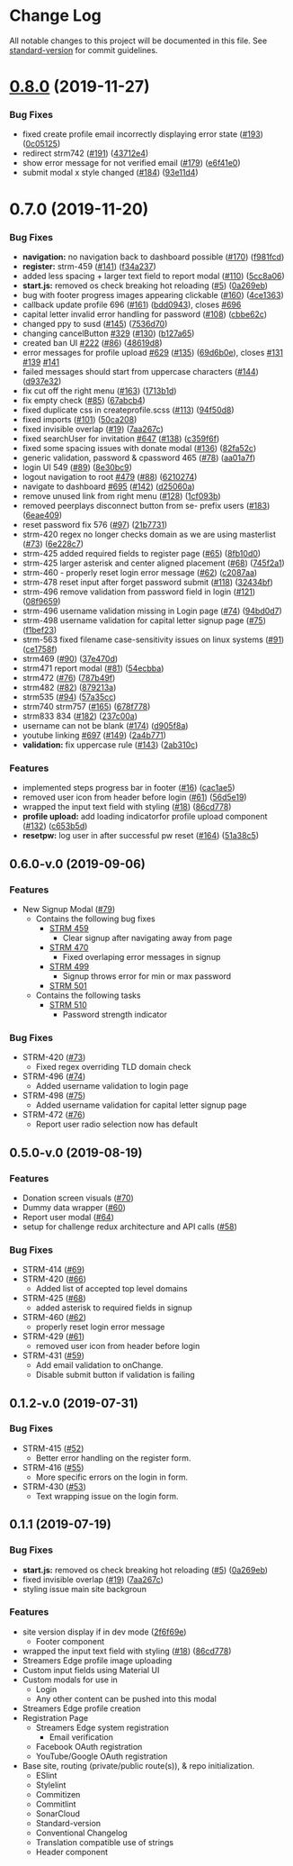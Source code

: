 # Change Log

All notable changes to this project will be documented in this file. See [standard-version](https://github.com/conventional-changelog/standard-version) for commit guidelines.

<a name="0.8.0"></a>
# [0.8.0](https://github.com/pbsa/streamersedge-gui/compare/v0.7.0...v0.8.0) (2019-11-27)


### Bug Fixes

* fixed create profile email incorrectly displaying error state ([#193](https://github.com/pbsa/streamersedge-gui/issues/193)) ([0c05125](https://github.com/pbsa/streamersedge-gui/commit/0c05125))
* redirect strm742 ([#191](https://github.com/pbsa/streamersedge-gui/issues/191)) ([43712e4](https://github.com/pbsa/streamersedge-gui/commit/43712e4))
* show error message for not verified email ([#179](https://github.com/pbsa/streamersedge-gui/issues/179)) ([e6f41e0](https://github.com/pbsa/streamersedge-gui/commit/e6f41e0))
* submit modal x style changed ([#184](https://github.com/pbsa/streamersedge-gui/issues/184)) ([93e11d4](https://github.com/pbsa/streamersedge-gui/commit/93e11d4))



<a name="0.7.0"></a>
# 0.7.0 (2019-11-20)


### Bug Fixes

* **navigation:** no navigation back to dashboard possible ([#170](https://github.com/pbsa/streamersedge-gui/issues/170)) ([f981fcd](https://github.com/pbsa/streamersedge-gui/commit/f981fcd))
* **register:** strm-459 ([#141](https://github.com/pbsa/streamersedge-gui/issues/141)) ([f34a237](https://github.com/pbsa/streamersedge-gui/commit/f34a237))
* added less spacing + larger text field to report modal ([#110](https://github.com/pbsa/streamersedge-gui/issues/110)) ([5cc8a06](https://github.com/pbsa/streamersedge-gui/commit/5cc8a06))
* **start.js:** removed os check breaking hot reloading ([#5](https://github.com/pbsa/streamersedge-gui/issues/5)) ([0a269eb](https://github.com/pbsa/streamersedge-gui/commit/0a269eb))
* bug with footer progress images appearing clickable ([#160](https://github.com/pbsa/streamersedge-gui/issues/160)) ([4ce1363](https://github.com/pbsa/streamersedge-gui/commit/4ce1363))
* callback update profile 696 ([#161](https://github.com/pbsa/streamersedge-gui/issues/161)) ([bdd0943](https://github.com/pbsa/streamersedge-gui/commit/bdd0943)), closes [#696](https://github.com/pbsa/streamersedge-gui/issues/696)
* capital letter invalid error handling for password ([#108](https://github.com/pbsa/streamersedge-gui/issues/108)) ([cbbe62c](https://github.com/pbsa/streamersedge-gui/commit/cbbe62c))
* changed ppy to susd ([#145](https://github.com/pbsa/streamersedge-gui/issues/145)) ([7536d70](https://github.com/pbsa/streamersedge-gui/commit/7536d70))
* changing cancelButton [#329](https://github.com/pbsa/streamersedge-gui/issues/329) ([#130](https://github.com/pbsa/streamersedge-gui/issues/130)) ([b127a65](https://github.com/pbsa/streamersedge-gui/commit/b127a65))
* created ban UI [#222](https://github.com/pbsa/streamersedge-gui/issues/222) ([#86](https://github.com/pbsa/streamersedge-gui/issues/86)) ([48619d8](https://github.com/pbsa/streamersedge-gui/commit/48619d8))
* error messages for profile upload [#629](https://github.com/pbsa/streamersedge-gui/issues/629) ([#135](https://github.com/pbsa/streamersedge-gui/issues/135)) ([69d6b0e](https://github.com/pbsa/streamersedge-gui/commit/69d6b0e)), closes [#131](https://github.com/pbsa/streamersedge-gui/issues/131) [#139](https://github.com/pbsa/streamersedge-gui/issues/139) [#141](https://github.com/pbsa/streamersedge-gui/issues/141)
* failed messages should start from uppercase characters ([#144](https://github.com/pbsa/streamersedge-gui/issues/144)) ([d937e32](https://github.com/pbsa/streamersedge-gui/commit/d937e32))
* fix cut off the right menu ([#163](https://github.com/pbsa/streamersedge-gui/issues/163)) ([1713b1d](https://github.com/pbsa/streamersedge-gui/commit/1713b1d))
* fix empty check ([#85](https://github.com/pbsa/streamersedge-gui/issues/85)) ([67abcb4](https://github.com/pbsa/streamersedge-gui/commit/67abcb4))
* fixed duplicate css in createprofile.scss ([#113](https://github.com/pbsa/streamersedge-gui/issues/113)) ([94f50d8](https://github.com/pbsa/streamersedge-gui/commit/94f50d8))
* fixed imports ([#101](https://github.com/pbsa/streamersedge-gui/issues/101)) ([50ca208](https://github.com/pbsa/streamersedge-gui/commit/50ca208))
* fixed invisible overlap ([#19](https://github.com/pbsa/streamersedge-gui/issues/19)) ([7aa267c](https://github.com/pbsa/streamersedge-gui/commit/7aa267c))
* fixed searchUser for invitation [#647](https://github.com/pbsa/streamersedge-gui/issues/647) ([#138](https://github.com/pbsa/streamersedge-gui/issues/138)) ([c359f6f](https://github.com/pbsa/streamersedge-gui/commit/c359f6f))
* fixed some spacing issues with donate modal ([#136](https://github.com/pbsa/streamersedge-gui/issues/136)) ([82fa52c](https://github.com/pbsa/streamersedge-gui/commit/82fa52c))
* generic validation, password & cpassword 465 ([#78](https://github.com/pbsa/streamersedge-gui/issues/78)) ([aa01a7f](https://github.com/pbsa/streamersedge-gui/commit/aa01a7f))
* login UI 549 ([#89](https://github.com/pbsa/streamersedge-gui/issues/89)) ([8e30bc9](https://github.com/pbsa/streamersedge-gui/commit/8e30bc9))
* logout navigation to root [#479](https://github.com/pbsa/streamersedge-gui/issues/479) ([#88](https://github.com/pbsa/streamersedge-gui/issues/88)) ([6210274](https://github.com/pbsa/streamersedge-gui/commit/6210274))
* navigate to dashboard [#695](https://github.com/pbsa/streamersedge-gui/issues/695) ([#142](https://github.com/pbsa/streamersedge-gui/issues/142)) ([d25060a](https://github.com/pbsa/streamersedge-gui/commit/d25060a))
* remove unused link from right menu ([#128](https://github.com/pbsa/streamersedge-gui/issues/128)) ([1cf093b](https://github.com/pbsa/streamersedge-gui/commit/1cf093b))
* removed peerplays disconnect button from se- prefix users ([#183](https://github.com/pbsa/streamersedge-gui/issues/183)) ([6eae409](https://github.com/pbsa/streamersedge-gui/commit/6eae409))
* reset password fix 576 ([#97](https://github.com/pbsa/streamersedge-gui/issues/97)) ([21b7731](https://github.com/pbsa/streamersedge-gui/commit/21b7731))
* strm-420 regex no longer checks domain as we are using masterlist ([#73](https://github.com/pbsa/streamersedge-gui/issues/73)) ([6e228c7](https://github.com/pbsa/streamersedge-gui/commit/6e228c7))
* strm-425 added required fields to register page ([#65](https://github.com/pbsa/streamersedge-gui/issues/65)) ([8fb10d0](https://github.com/pbsa/streamersedge-gui/commit/8fb10d0))
* strm-425 larger asterisk and center aligned placement ([#68](https://github.com/pbsa/streamersedge-gui/issues/68)) ([745f2a1](https://github.com/pbsa/streamersedge-gui/commit/745f2a1))
* strm-460 - properly reset login error message ([#62](https://github.com/pbsa/streamersedge-gui/issues/62)) ([c2087aa](https://github.com/pbsa/streamersedge-gui/commit/c2087aa))
* strm-478 reset input after forget password submit ([#118](https://github.com/pbsa/streamersedge-gui/issues/118)) ([32434bf](https://github.com/pbsa/streamersedge-gui/commit/32434bf))
* strm-496 remove validation from password field in login ([#121](https://github.com/pbsa/streamersedge-gui/issues/121)) ([08f9659](https://github.com/pbsa/streamersedge-gui/commit/08f9659))
* strm-496 username validation missing in Login page ([#74](https://github.com/pbsa/streamersedge-gui/issues/74)) ([94bd0d7](https://github.com/pbsa/streamersedge-gui/commit/94bd0d7))
* strm-498 username validation for capital letter signup page ([#75](https://github.com/pbsa/streamersedge-gui/issues/75)) ([f1bef23](https://github.com/pbsa/streamersedge-gui/commit/f1bef23))
* strm-563 fixed filename case-sensitivity issues on linux systems ([#91](https://github.com/pbsa/streamersedge-gui/issues/91)) ([ce1758f](https://github.com/pbsa/streamersedge-gui/commit/ce1758f))
* strm469 ([#90](https://github.com/pbsa/streamersedge-gui/issues/90)) ([37e470d](https://github.com/pbsa/streamersedge-gui/commit/37e470d))
* strm471 report modal ([#81](https://github.com/pbsa/streamersedge-gui/issues/81)) ([54ecbba](https://github.com/pbsa/streamersedge-gui/commit/54ecbba))
* strm472 ([#76](https://github.com/pbsa/streamersedge-gui/issues/76)) ([787b49f](https://github.com/pbsa/streamersedge-gui/commit/787b49f))
* strm482 ([#82](https://github.com/pbsa/streamersedge-gui/issues/82)) ([879213a](https://github.com/pbsa/streamersedge-gui/commit/879213a))
* strm535 ([#94](https://github.com/pbsa/streamersedge-gui/issues/94)) ([57a35cc](https://github.com/pbsa/streamersedge-gui/commit/57a35cc))
* strm740 strm757 ([#165](https://github.com/pbsa/streamersedge-gui/issues/165)) ([678f778](https://github.com/pbsa/streamersedge-gui/commit/678f778))
* strm833 834 ([#182](https://github.com/pbsa/streamersedge-gui/issues/182)) ([237c00a](https://github.com/pbsa/streamersedge-gui/commit/237c00a))
* username can not be blank ([#174](https://github.com/pbsa/streamersedge-gui/issues/174)) ([d905f8a](https://github.com/pbsa/streamersedge-gui/commit/d905f8a))
* youtube linking [#697](https://github.com/pbsa/streamersedge-gui/issues/697) ([#149](https://github.com/pbsa/streamersedge-gui/issues/149)) ([2a4b771](https://github.com/pbsa/streamersedge-gui/commit/2a4b771))
* **validation:** fix uppercase rule ([#143](https://github.com/pbsa/streamersedge-gui/issues/143)) ([2ab310c](https://github.com/pbsa/streamersedge-gui/commit/2ab310c))


### Features

* implemented steps progress bar in footer ([#16](https://github.com/pbsa/streamersedge-gui/issues/16)) ([cac1ae5](https://github.com/pbsa/streamersedge-gui/commit/cac1ae5))
* removed user icon from header before login ([#61](https://github.com/pbsa/streamersedge-gui/issues/61)) ([56d5e19](https://github.com/pbsa/streamersedge-gui/commit/56d5e19))
* wrapped the input text field with styling ([#18](https://github.com/pbsa/streamersedge-gui/issues/18)) ([86cd778](https://github.com/pbsa/streamersedge-gui/commit/86cd778))
* **profile upload:** add loading indicatorfor profile upload component ([#132](https://github.com/pbsa/streamersedge-gui/issues/132)) ([c653b5d](https://github.com/pbsa/streamersedge-gui/commit/c653b5d))
* **resetpw:** log user in after successful pw reset ([#164](https://github.com/pbsa/streamersedge-gui/issues/164)) ([51a38c5](https://github.com/pbsa/streamersedge-gui/commit/51a38c5))



<a name="0.6.0-v.0"></a>
## 0.6.0-v.0 (2019-09-06)

### Features
* New Signup Modal ([#79](https://github.com/PBSA/StreamersEdge-GUI/pull/79))
  * Contains the following bug fixes
    * [STRM 459](https://peerplays.atlassian.net/browse/STRM-459)
      * Clear signup after navigating away from page
    * [STRM 470](https://peerplays.atlassian.net/browse/STRM-470)
      * Fixed overlaping error messages in signup
    * [STRM 499](https://peerplays.atlassian.net/browse/STRM-499)
      * Signup throws error for min or max password
    * [STRM 501](https://peerplays.atlassian.net/browse/STRM-501)
  * Contains the following tasks
    * [STRM 510](https://peerplays.atlassian.net/browse/STRM-510)
      * Password strength indicator

### Bug Fixes
* STRM-420 ([#73](https://github.com/PBSA/StreamersEdge-GUI/pull/73))
  * Fixed regex overriding TLD domain check
* STRM-496 ([#74](https://github.com/PBSA/StreamersEdge-GUI/pull/74))
  * Added username validation to login page
* STRM-498 ([#75](https://github.com/PBSA/StreamersEdge-GUI/pull/75))
  * Added username validation for capital letter signup page
* STRM-472 ([#76](https://github.com/PBSA/StreamersEdge-GUI/pull/76))
  * Report user radio selection now has default

<a name="0.5.0-v.0"></a>
## 0.5.0-v.0 (2019-08-19)

### Features
* Donation screen visuals ([#70](https://github.com/PBSA/StreamersEdge-GUI/pull/70))
* Dummy data wrapper ([#60](https://github.com/PBSA/StreamersEdge-GUI/pull/60))
* Report user modal ([#64](https://github.com/PBSA/StreamersEdge-GUI/pull/64))
* setup for challenge redux architecture and API calls ([#58](https://github.com/PBSA/StreamersEdge-GUI/pull/58))

### Bug Fixes
* STRM-414 ([#69](https://github.com/PBSA/StreamersEdge-GUI/pull/69))
* STRM-420 ([#66](https://github.com/PBSA/StreamersEdge-GUI/pull/66))
  * Added list of accepted top level domains
* STRM-425 ([#68](https://github.com/PBSA/StreamersEdge-GUI/pull/68))
  * added asterisk to required fields in signup
* STRM-460 ([#62](https://github.com/PBSA/StreamersEdge-GUI/pull/62))
  * properly reset login error message
* STRM-429 ([#61](https://github.com/PBSA/StreamersEdge-GUI/pull/61))
  * removed user icon from header before login
* STRM-431 ([#59](https://github.com/PBSA/StreamersEdge-GUI/pull/59))
  * Add email validation to onChange.
  * Disable submit button if validation is failing
<a name="0.1.2-v.0"></a>
## 0.1.2-v.0 (2019-07-31)

### Bug Fixes

* STRM-415 ([#52](https://github.com/PBSA/StreamersEdge-GUI/issues/52))
  * Better error handling on the register form.
* STRM-416 ([#55](https://github.com/PBSA/StreamersEdge-GUI/issues/55))
  * More specific errors on the login in form.
* STRM-430 ([#53](https://github.com/PBSA/StreamersEdge-GUI/issues/5))
  * Text wrapping issue on the login form.


<a name="0.1.1"></a>
## 0.1.1 (2019-07-19)


### Bug Fixes

* **start.js:** removed os check breaking hot reloading ([#5](https://github.com/PBSA/StreamersEdge-GUI/issues/5)) ([0a269eb](https://github.com/PBSA/StreamersEdge-GUI/commit/0a269eb))
* fixed invisible overlap ([#19](https://github.com/PBSA/StreamersEdge-GUI/issues/19)) ([7aa267c](https://github.com/PBSA/StreamersEdge-GUI/commit/7aa267c))
* styling issue main site backgroun


### Features

* site version display if in dev mode ([2f6f69e](https://github.com/PBSA/StreamersEdge-GUI/commit/2f6f69e))
  * Footer component
* wrapped the input text field with styling ([#18](https://github.com/PBSA/StreamersEdge-GUI/issues/18)) ([86cd778](https://github.com/PBSA/StreamersEdge-GUI/commit/86cd778))
* Streamers Edge profile image uploading
* Custom input fields using Material UI
* Custom modals for use in
  * Login
  * Any other content can be pushed into this modal
* Streamers Edge profile creation
* Registration Page
  * Streamers Edge system registration
    * Email verification
  * Facebook OAuth registration
  * YouTube/Google OAuth registration
* Base site, routing (private/public route(s)), & repo initialization.
  * ESlint
  * Stylelint
  * Commitizen
  * Commitlint
  * SonarCloud
  * Standard-version
  * Conventional Changelog
  * Translation compatible use of strings
  * Header component
